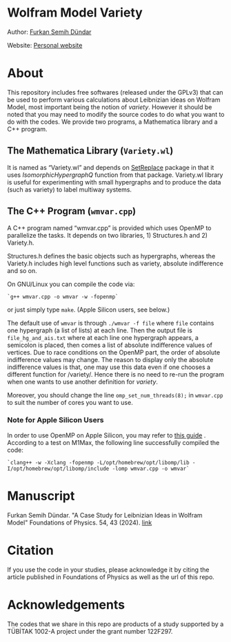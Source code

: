 # Wolfram Model Variety
Author: [Furkan Semih Dündar](mailto:f.semih.dundar@yandex.com)

Website: [Personal website](https://www.fsemih.org)

# About
This repository includes free softwares (released under the GPLv3) that can be used to perform various calculations about Leibnizian ideas on Wolfram Model, most important being the notion of _variety_. However it should be noted that you may need to modify the source codes to do what you want to do with the codes. We provide two programs, a Mathematica library and a C++ program.

## The Mathematica Library (`Variety.wl`)
It is named as “Variety.wl” and depends on [SetReplace](https://github.com/maxitg/SetReplace) package in that it uses  _IsomorphicHypergraphQ_ function from that package. Variety.wl library is useful for experimenting with small hypergraphs and to produce the data (such as variety) to label multiway systems.

## The C++ Program (`wmvar.cpp`)
A C++ program named “wmvar.cpp” is provided which uses OpenMP to parallelize the tasks. It depends on two libraries, 1) Structures.h and 2) Variety.h.

Structures.h defines the basic objects such as hypergraphs, whereas the Variety.h includes high level functions such as variety, absolute indifference and so on.

On GNU/Linux you can compile the code via:

	`g++ wmvar.cpp -o wmvar -w -fopenmp`

or just simply type `make`. (Apple Silicon users, see below.)

The default use of `wmvar` is through `./wmvar -f file` where `file` contains one hypergraph (a list of lists) at each line. Then the output file is `file_hg_and_ais.txt` where at each line one hypergraph appears, a semicolon is placed, then comes a list of absolute indifference values of vertices. Due to race conditions on the OpenMP part, the order of absolute indifference values may change. The reason to display only the absolute indifference values is that, one may use this data even if one chooses a different function for /variety/. Hence there is no need to re-run the program when one wants to use another definition for _variety_.

Moreover, you should change the line `omp_set_num_threads(8);` in `wmvar.cpp` to suit the number of cores you want to use.

### Note for Apple Silicon Users
In order to use OpenMP on Apple Silicon, you may refer to [this guide](https://stackoverflow.com/questions/71061894/how-to-install-openmp-on-mac-m1) . According to a test on M1Max, the following line successfully compiled the code:

	`clang++ -w -Xclang -fopenmp -L/opt/homebrew/opt/libomp/lib -I/opt/homebrew/opt/libomp/include -lomp wmvar.cpp -o wmvar`

# Manuscript

Furkan Semih Dündar. "A Case Study for Leibnizian Ideas in Wolfram Model" Foundations of Physics. 54, 43 (2024). [link](https://link.springer.com/article/10.1007/s10701-024-00777-3)

# Citation

If you use the code in your studies, please acknowledge it by citing the article published in Foundations of Physics as well as the url of this repo.

# Acknowledgements
The codes that we share in this repo are products of a study supported by a TÜBİTAK 1002-A project under the grant number 122F297.
